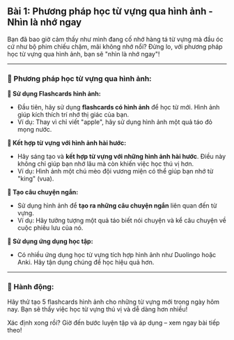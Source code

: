## Bài 1: Phương pháp học từ vựng qua hình ảnh - Nhìn là nhớ ngay

Bạn đã bao giờ cảm thấy như mình đang cố nhớ hàng tá từ vựng mà đầu óc cứ như bộ phim chiếu chậm, mãi không nhớ nổi? Đừng lo, với phương pháp học từ vựng qua hình ảnh, bạn sẽ "nhìn là nhớ ngay"!

---

### 📌 Phương pháp học từ vựng qua hình ảnh:

**🔹 Sử dụng Flashcards hình ảnh:**
- Đầu tiên, hãy sử dụng **flashcards có hình ảnh** để học từ mới. Hình ảnh giúp kích thích trí nhớ thị giác của bạn.  
- Ví dụ: Thay vì chỉ viết "apple", hãy sử dụng hình ảnh một quả táo đỏ mọng nước.

**🔹 Kết hợp từ vựng với hình ảnh hài hước:**
- Hãy sáng tạo và **kết hợp từ vựng với những hình ảnh hài hước**. Điều này không chỉ giúp bạn nhớ lâu mà còn khiến việc học thú vị hơn.  
- Ví dụ: Hình ảnh một chú mèo đội vương miện có thể giúp bạn nhớ từ "king" (vua).

**🔹 Tạo câu chuyện ngắn:**
- Sử dụng hình ảnh để **tạo ra những câu chuyện ngắn** liên quan đến từ vựng.  
- Ví dụ: Hãy tưởng tượng một quả táo biết nói chuyện và kể câu chuyện về cuộc phiêu lưu của nó.

**🔹 Sử dụng ứng dụng học tập:**
- Có nhiều ứng dụng học từ vựng tích hợp hình ảnh như Duolingo hoặc Anki. Hãy tận dụng chúng để học hiệu quả hơn.  

---

### 🚀 Hành động:

Hãy thử tạo 5 flashcards hình ảnh cho những từ vựng mới trong ngày hôm nay. Bạn sẽ thấy việc học từ vựng thú vị và dễ dàng hơn nhiều!

Xác định xong rồi? Giờ đến bước luyện tập và áp dụng – xem ngay bài tiếp theo!